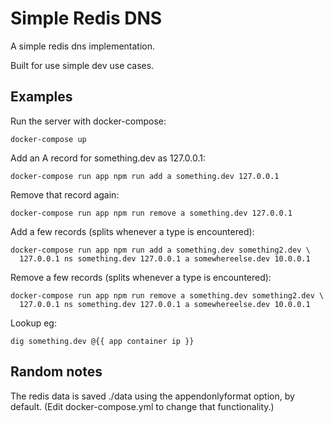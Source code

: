 Simple Redis DNS
================

A simple redis dns implementation.

Built for use simple dev use cases.

Examples
--------

Run the server with docker-compose:

    docker-compose up

Add an A record for something.dev as 127.0.0.1:

    docker-compose run app npm run add a something.dev 127.0.0.1

Remove that record again:

    docker-compose run app npm run remove a something.dev 127.0.0.1

Add a few records (splits whenever a type is encountered):

    docker-compose run app npm run add a something.dev something2.dev \
      127.0.0.1 ns something.dev 127.0.0.1 a somewhereelse.dev 10.0.0.1

Remove a few records (splits whenever a type is encountered):

    docker-compose run app npm run remove a something.dev something2.dev \
      127.0.0.1 ns something.dev 127.0.0.1 a somewhereelse.dev 10.0.0.1

Lookup eg:

    dig something.dev @{{ app container ip }}

Random notes
------------

The redis data is saved ./data using the appendonlyformat option, by default.
(Edit docker-compose.yml to change that functionality.)
